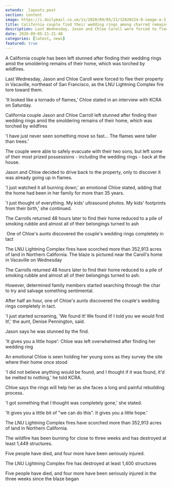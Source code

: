 ```yaml
---
extends: _layouts.post
section: content
image: https://i.dailymail.co.uk/1s/2020/09/05/21/32820224-0-image-a-3_1599336980447.jpg 
title: California couple find their wedding rings among charred remains of their wildfire-destroyed home 
description: Last Wednesday, Jason and Chloe Caroll were forced to flee their property in Vacaville, northeast of San Francisco, as the LNU Lightning Complex fire tore toward them. 
date: 2020-09-05-21-21-48 
categories: [latest, news] 
featured: true 
--- 
```

A California couple has been left stunned after finding their wedding rings amid the smoldering remains of their home, which was torched by wildfires. 

Last Wednesday, Jason and Chloe Caroll were forced to flee their property in Vacaville, northeast of San Francisco, as the LNU Lightning Complex fire tore toward them.  

'It looked like a tornado of flames,' Chloe stated in an interview with KCRA on Saturday. 

California couple Jason and Chloe Carroll left stunned after finding their wedding rings amid the smoldering remains of their home, which was torched by wildfires

'I have just never seen something move so fast… The flames were taller than trees.' 

The couple were able to safely evacuate with their two sons, but left some of their most prized possessions - including the wedding rings - back at the house. 

Jason and Chloe decided to drive back to the property, only to discover it was already going up in flames. 

'I just watched it all burning down,' an emotional Chloe stated, adding that the home had been in her family for more than 35 years. 

'I just thought of everything. My kids' ultrasound photos. My kids' footprints from their birth,' she continued. 

The Carrolls returned 48 hours later to find their home reduced to a pile of smoking rubble and almost all of their belongings turned to ash

 One of Chloe's aunts discovered the couple's wedding rings completely in tact

The LNU Lightning Complex fires have scorched more than 352,913 acres of land in Northern California. The blaze is pictured near the Caroll's home in Vacaville on Wednesday 

The Carrolls returned 48 hours later to find their home reduced to a pile of smoking rubble and almost all of their belongings turned to ash. 

However, determined family members started searching through the char  to try and salvage something sentimental. 

After half an hour, one of Chloe's aunts discovered the couple's wedding rings completely in tact. 

'I just started screaming, 'We found it! We found it! I told you we would find it!,' the aunt, Denise Pennington, said. 

Jason says he was stunned by the find. 

'It gives you a little hope': Chloe was left overwhelmed after finding her wedding ring

An emotional Chloe is seen holding her young sons as they survey the site where their home once stood 

'I did not believe anything would be found, and I thought if it was found, it'd be melted to nothing,' he told KCRA. 

Chloe says the rings will help her as she faces a long and painful rebuilding process.  

'I got something that I thought was completely gone,' she stated.  

'It gives you a little bit of "we can do this". It gives you a little hope.' 

The LNU Lightning Complex fires have scorched more than 352,913 acres of land in Northern California. 

The wildfire has been burning for close to three weeks and has destroyed at least 1,449 structures. 

Five people have died, and four more have been seriously injured.  

The LNU Lightning Complex fire has destroyed at least 1,400 structures 

Five people have died, and four more have been seriously injured in the three weeks since the blaze began 

